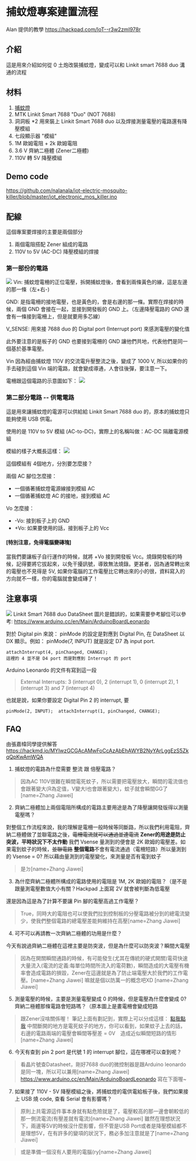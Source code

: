 # 捕蚊燈專案建置流程

Alan 提供的教學
https://hackpad.com/IoT--r3w2zmI978r

## 介紹
這是用來介紹如何從 0 土炮改裝捕蚊燈，變成可以和 Linkit smart 7688 duo 溝通的流程

## 材料
1. [捕蚊燈](http://24h.pchome.com.tw/prod/DMAL4M-A9005ZDTR)
2. MTK Linkit Smart 7688 "Duo" (NOT 7688)
3. 洞洞板 *2
用來裝上 Linkit Smart 7688 duo 以及焊接測量電壓的電路還有降壓模組
4. 七段顯示器 "模組"
5. 1M 歐姆電阻 + 2k 歐姆電阻
6. 3.6 V 齊納二極體 (Zener二極體)
7. 110V 轉 5V 降壓模組

## Demo code
https://github.com/nalanala/iot-electric-mosquito-killer/blob/master/iot_electronic_mos_killer.ino

## 配線
這個專案要焊接的主要是兩個部分
1. 兩個電阻搭配 Zener 組成的電路
2. 110V to 5V (AC-DC) 降壓模組的焊接

### 第一部份的電路
![](https://i.imgur.com/HKKcvb7.png)
Vin: 捕蚊燈電柵的正位電壓，拆開捕蚊燈後，會看到兩條黃色的線，這是左邊的那一條（左+右-)

GND: 是指電柵的接地電壓，也是黃色的，會是右邊的那一條。實際在焊接的時候，兩個 GND 會接在一起，並接到開發板的 GND 上。（左邊降壓電路的 GND 還會有一條接到電柵上，但是就要用多芯線）

V_SENSE: 用來接 7688 duo 的 Digital port (Interrupt port) 來感測電壓的變化值

此外要注意的是板子的 GND 也要接到電柵的 GND 讓他們共地，代表他們是同一個基於基準電壓。

Vin 因為經由捕蚊燈 110V 的交流電升壓整流之後，變成了 1000 V, 所以如果你的手去碰到這個 Vin 端的電路，就會變成導通，人會往後彈，要注意一下。


電柵跟這個電路的示意圖如下：
![](https://i.imgur.com/F4Yi40Y.jpg)


### 第二部分電路 -- 供電電路
這是用來讓捕蚊燈的電源可以供給給 Linkit Smart 7688 duo 的，原本的捕蚊燈只能夠使用 USB 供電。

使用的是 110V to 5V 模組 (AC-to-DC)，實際上的名稱叫做：AC-DC 隔離電源模組

模組的樣子大概長這樣：
![](http://www.buyic.com.tw/images/product_images/popup_images/04011000011.jpg)


這個模組有 4個地方，分別要怎麼接？

兩個 AC 腳位怎麼接：
- 一個循著捕蚊燈電源線接到模組 AC
- 一個循著捕蚊燈 AC 的接地，接到模組 AC

Vo 怎麼接：
- -Vo: 接到板子上的 GND
- +Vo: 如果要使用的話，接到板子上的 Vcc

#### [特別注意，免得電腦變磚塊]
當我們要讓板子自行運作的時候，就將 +Vo 接到開發板 Vcc。燒錄開發板的時候，記得要將它拔起來，以免干擾訊號，導致無法燒錄。更甚者，因為通常轉出來的電壓也不見得是 5V, 如果你電腦的工作電壓比它轉出來的小的很，資料寫入的方向就不一樣，你的電腦就會變成磚了！


## 注意事項
![](http://www.cnx-software.com/wp-content/uploads/2015/12/Link_Smart_7688_DUO_Pinout.png)
Linkit Smart 7688 duo DataSheet 圖片是錯誤的，如果需要參考腳位可以參考:
https://www.arduino.cc/en/Main/ArduinoBoardLeonardo

對於 Digital pin 來說：
pinMode 的設定是對應到 Digital Pin, 在 DataSheet 以 DX 顯示。例如： pinMode(7, INPUT) 就是設定 D7 為 input port.

```
attachInterrupt(4, pinChanged, CHANGE);
這裡的 4 並不是 D4 port 而是對應到 Interrupt 的 port
```

Arduino Leonardo 的文件有寫到這一段
> External Interrupts: 3 (interrupt 0), 2 (interrupt 1), 0 (interrupt 2), 1 (interrupt 3) and 7 (interrupt 4)

也就是說，如果你要設定 Digital Pin 2 的 interrupt, 要 
```
pinMode(2, INPUT);  attachInterrupt(1, pinChanged, CHANGE);
```

## FAQ

由張嘉幃同學提供解答
https://hackmd.io/MYIwzGCGAcAMwFoCcAzAbEhAWYB2NyYArLggEzS5ZkqQpKwAmWQA

1. 捕蚊燈的電路為什麼需要 整流 跟 倍壓電路？
>因為AC 110V很難在瞬間電死蚊子，所以需要把電壓放大，瞬間的電流值也會跟著變大(R為定值，V變大I也會跟著變大)，蚊子就會瞬間GG了[name=Zhang Jiawei]


2. 齊納二極體加上兩個電阻所構成的電路主要用途是為了降壓讓開發版得以測量電壓嗎？

對整個工作流程來說，我的理解是電柵一般時候等同斷路，所以我們利用電阻，齊納二極體做了並聯電路之後，~~電柵電流就可以通過並連電流~~ **Zener的用途是防止突波，平時狀況下不太作動** 我們 Vsense 量測到的便會是 2K 歐姆的電壓差。如果電到蚊子的時候，~~並聯電路~~ **整個電路**不會有電流通過（電柵短路）所以量測到的 Vsense = 0? 所以藉由量測到的電壓變化，來測量是否有電到蚊子
>是ㄉ[name=Zhang Jiawei]

3. 為什麼齊納二極體所構成的電路使用的電阻是 1M, 2K 歐姆的電阻？（是不是跟量測電壓數值大小有關？Hackpad 上面寫 2V 就會被判斷為低電壓

還是因為這是為了計算不要讓 Pin 腳的電壓高過工作電壓？
>True，同時大的電阻也可以使我們拉到控制板的分壓電路被分到的總電流變少，使我們整個電路的總電壓差能夠維持在高壓[name=Zhang Jiawei]

4. 可不可以再請教一次齊納二極體的功用是什麼？

今天有說過齊納二極體在這裡主要是防突波，但是為什麼可以防突波？瞬間大電壓

>因為在開關瞬間通路的時候，有可能發生(尤其在傳統的硬式開關)電荷快速大量流入(電流的定義:每單位時間所流入的電荷數)，瞬間造成的大電壓有機率會造成電路的損毀，Zener在這邊就是為了防止端電壓大於我們的工作電壓。[name=Zhang Jiawei]
>嘛就是個以防萬一的概念吧XD [name=Zhang Jiawei]

5. 測量電壓的時候，主要是測量電壓變成 0 的時候，但是電壓為什麼會變成 0? 齊納二極體那條電路會短路嗎？（原本圖上是畫電柵會變成短路

>跟Zener沒啥關係喔！
>筆記上面有劃記到，實際上可以分成這樣：
>[點我點我]("http://falstad.com/circuit/circuitjs.html?cct=$+1+0.000005+10.20027730826997+50+5+43%0Av+96+384+96+112+0+0+40+5+0+0+0.5%0Aw+96+112+272+112+0%0Aw+272+112+272+176+0%0Aw+272+176+208+176+0%0Aw+208+176+208+240+0%0Aw+272+176+368+176+0%0Ab+207+131+118+86+0%0Ax+128+116+196+119+0+24+Circuit%0Aw+96+384+272+384+0%0Ab+204+344+121+405+0%0Ax+127+381+195+384+0+24+Circuit%0Aw+208+272+208+320+0%0Aw+208+320+272+320+0%0Aw+272+320+272+384+0%0Aw+272+320+368+320+0%0Ar+368+176+368+240+0+1000000%0Ar+368+240+368+320+0+2000%0Az+448+320+448+240+1+0.805904783+5.6%0Aw+368+240+448+240+0%0Aw+368+320+448+320+0%0Aw+448+240+496+240+0%0A210+496+240+560+240+0+10240%0A")
>中間斷開的地方是電死蚊子的地方，你可以看到，如果蚊子上去的話，右邊的電路兩端的電壓會瞬間等壓差 = 0V　造成近似瞬間短路的情形[name=Zhang Jiawei]

6.  今天有查到 pin 2 port 是代號 1 的 interrupt 腳位，這在哪裡可以查到呢？

>看晶片號查Datasheet，剛好7688 duo的微控制器是跟Arduino leonardo是同一塊，所以可以兼用[name=Zhang Jiawei]
>https://www.arduino.cc/en/Main/ArduinoBoardLeonardo
>寫在下面喔~

7. 如果接了 110V - 5V 降壓模組之後，將捕蚊燈的電供電給板子後，我們如果接上 USB 燒 code, 查看 Serial 會有影響嗎？
>原則上共電源這件事本身就有點危險就是了，電壓較高的那一邊會朝較低的那一側流電流(有壓差就有電流)[name=Zhang Jiawei]
>雖然在理想狀況下，兩邊等5V的時候沒什麼影響，但不管是USB Port或者是降壓模組都不是理想5V，在有許多的變項的狀況下，務必多加注意就是了[name=Zhang Jiawei]


>或是準備一個沒有人要用的電腦(ry[name=Zhang Jiawei]
